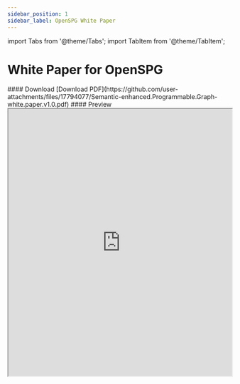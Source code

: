 ```yaml
---
sidebar_position: 1
sidebar_label: OpenSPG White Paper
---
```

import Tabs from '@theme/Tabs';
import TabItem from '@theme/TabItem';

# White Paper for OpenSPG

<Tabs>
  <TabItem value="English" label="English">
    #### Download
    [Download PDF](https://github.com/user-attachments/files/17794077/Semantic-enhanced.Programmable.Graph-white.paper.v1.0.pdf)
    #### Preview
    <iframe 
        src="https://docs.google.com/gview?url=https://github.com/user-attachments/files/17794077/Semantic-enhanced.Programmable.Graph-white.paper.v1.0.pdf&embedded=true"
        style={{backgroundColor: "#f0f0f0"}}
        width="100%"
        height="600"
    />
  </TabItem>
  <TabItem value="中文" label="中文">
    #### Download
    [Download PDF](https://github.com/user-attachments/files/17794079/-.v1.0.pdf)
    #### Preview
    <iframe
        src="https://docs.google.com/gview?url=https://github.com/user-attachments/files/17794079/-.v1.0.pdf&embedded=true"
        style={{backgroundColor: "#f0f0f0"}}
        width="100%"
        height="600"
    />
  </TabItem>
</Tabs>